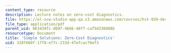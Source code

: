 ```yaml
---
content_type: resource
description: Lecture notes on zero-cost diagnostics.
file: https://ol-ocw-studio-app-qa.s3.amazonaws.com/courses/hst-939-designing-and-sustaining-technology-innovation-for-global-health-practice-spring-2008/320f660f17f8e77c233d47efcac76ef3_lecture06.pdf
file_type: application/pdf
parent_uid: 063439fc-d697-4666-48f7-caf5d330d88b
resourcetype: Document
title: 'Simple Solutions: Zero-Cost Diagnostics'
uid: 320f660f-17f8-e77c-233d-47efcac76ef3
---
```

